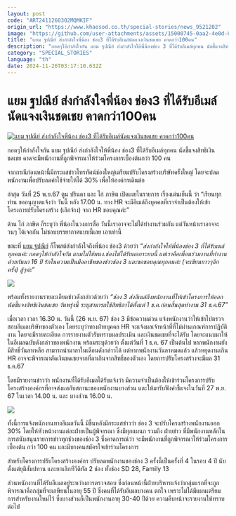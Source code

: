 ```yaml
---
layout: post
code: "ART2411260302MQMKIF"
origin_url: "https://www.khaosod.co.th/special-stories/news_9521202"
image: "https://github.com/user-attachments/assets/15000745-0aa2-4e0d-8dd8-b911fd331cc8"
title: "แยม ฐปณีย์ ส่งกำลังใจพี่น้อง ช่อง3 ที่ได้รับอีเมล์นัดแจงเงินชดเชย คาดกว่า100คน"
description: "กอดๆให้กำลังใจกัน แยม ฐปณีย์ ส่งกำลังใจให้พี่น้องช่อง 3 ที่ได้รับอีเมล์ทุกคน นัดชี้แจงสิทธิเงินชดเชย คาดจะมีพนักงานที่ถูกพิจารณาให้ร่วมโครงการกว่า 100 คน"
category: "SPECIAL_STORIES"
language: "th"
date: 2024-11-26T03:17:10.632Z
---
```


# แยม ฐปณีย์ ส่งกำลังใจพี่น้อง ช่อง3 ที่ได้รับอีเมล์นัดแจงเงินชดเชย คาดกว่า100คน

[![แยม ฐปณีย์ ส่งกำลังใจพี่น้อง ช่อง3 ที่ได้รับอีเมล์นัดแจงเงินชดเชย คาดกว่า100คน](https://www.khaosod.co.th/wpapp/uploads/2024/11/ch310026116719998.jpg "แยม ฐปณีย์ ส่งกำลังใจพี่น้อง ช่อง3 ที่ได้รับอีเมล์นัดแจงเงินชดเชย คาดกว่า100คน")](https://www.khaosod.co.th/wpapp/uploads/2024/11/ch310026116719998.jpg)

กอดๆให้กำลังใจกัน แยม ฐปณีย์ ส่งกำลังใจให้พี่น้อง ช่อง3 ที่ได้รับอีเมล์ทุกคน นัดชี้แจงสิทธิเงินชดเชย คาดจะมีพนักงานที่ถูกพิจารณาให้ร่วมโครงการเบื้องต้นกว่า 100 คน

จากกรณีก่อนหน้านี้มีกระแสข่าวโทรทัศน์ช่องใหญ่เตรียมปรับโครงสร้างบริษัทครั้งใหญ่ โดยจะปลดพนักงานเพื่อปรับลดค่าใช้จ่ายให้ได้ 30% เพื่อให้องค์กรเดินต่อ

ล่าสุด วันที่ 25 พ.ย.67 ตูน ปรินดา และ ไก่ ภาษิต เปิดเผยในรายการ เรื่องเด่นเย็นนี้ ว่า “เรียนทุกท่าน ขออนุญาตแจ้งว่า วันนี้ หลัง 17.00 น. ทาง HR จะมีอีเมล์ถึงบุคคลที่เราจำเป็นต้องให้เข้าโครงการปรับโครงสร้าง (เลิกจ้าง) จาก HR ขอบคุณค่ะ”

ด้าน ไก่ ภาษิต ก็ระบุว่า พี่น้องในวงการสื่อ วันนี้เราอาจจะไม่ได้ทำงานร่วมกัน แต่วันหน้าเราอาจจะวนๆ ได้เจอกัน ไม่ชอบบรรยากาศแบบนี้เลย เอาเท่านี้

ขณะที่ [แยม ฐปณีย์](https://www.facebook.com/thapanee.ietsrichai/?locale=th_TH) ก็โพสต์ส่งกำลังใจถึงพี่น้อง ช่อง3 ด้วยว่า _“ส่งกำลังใจให้พี่น้องช่อง 3 ที่ได้รับเมล์ทุกคนค่ะ กอดๆให้กำลังใจกัน แยมไม่ใช่พนง.ช่องไม่ได้รับผลกระทบนี้ แต่เราคือเพื่อนร่วมงานที่ทำงานด้วยกันมา 16 ปี รักในความเป็นมืออาชีพของช่าวช่อง 3 และขอขอบคุณทุกคนค่ะ (จะเขียนยาวๆอีกครั้ง) สู้ๆค่ะ”_

[![](https://www.khaosod.co.th/wpapp/uploads/2024/11/ch310026116711.jpg)](https://www.khaosod.co.th/wpapp/uploads/2024/11/ch310026116711.jpg)

พร้อมทั้งรายงานรายละเอียดข่าวดังกล่าวด้วยว่า _“ช่อง 3 ส่งอีเมล์ถึงพนักงานที่ให้เข้าโครงการให้ออก นัดชี้แจงสิทธิเงินชดเชย วันพรุ่งนี้ ระบุสามารถใช้สิทธิลาได้ตั้งแต่ 1 ธ.ค.ก่อนสิ้นสุดทำงาน 31 ธ.ค.67”_

เมื่อเวลา เวลา 16.30 น. วันนี้ (26 พ.ย. 67) ช่อง 3 มีข้อความด่วน แจ้งพนักงานว่าให้เข้าไปตรวจสอบอีเมลบริษัทของตัวเอง โดยระบุว่าทางฝ่ายบุคคล HR จะแจ้งผลเจ้าหน้าที่ที่ไม่ผ่านเกณฑ์การปฏิบัติงาน โดยจะมีรายละเอียด การรายงานตัวรับทราบผลประเมิน และเงินชดเชยที่จะได้รับ โดยจะแนบมาให้ในอีเมลฉบับดังกล่าวของพนักงาน พร้อมระบุด้วยว่า ตั้งแต่วันที่ 1 ธ.ค. 67 เป็นต้นไป หากพนักงานยังมีสิทธิ์วันลาเหลือ สามารถนำมาลาในเดือนดังกล่าวได้ แต่หากพนักงานวันลาหมดแล้ว แล้วหยุดงานเกิน HR อาจจะพิจารณาตัดเงินชดเชยจากที่ลาเกินจากสิทธิ์ของตัวเอง โดยการปรับโครงสร้างจะมีผล 31 ธ.ค.67

โดยมีรายงานข่าวว่า พนักงานที่ได้รับอีเมลได้รับแจ้งว่า มีความจำเป็นต้องให้เข้าร่วมโครงการปรับโครงสร้างองค์กรที่อาจส่งผลกับสถานะของพนักงานบางส่วน และให้มารับฟังคำชี้แจงในวันที่ 27 พ.ย. 67 ในเวลา 14.00 น. และ บางส่วน 16.00 น.

[![](https://www.khaosod.co.th/wpapp/uploads/2024/11/ch31002611672.jpg)](https://www.khaosod.co.th/wpapp/uploads/2024/11/ch31002611672.jpg)

ทั้งนี้การแจ้งพนักงานทางอีเมลวันนี้ มีขึ้นหลังมีกระแสข่าวว่า ช่อง 3 จะปรับโครงสร้างพนักงานออก 30% โดยให้หัวหน้างานแต่ละฝ่ายเป็นผู้พิจารณา ซึ่งมีทุกแผนก รวมถึง ฝ่ายข่าว ที่มีพนักงานหลักในการสนับสนุนรายการข่าวทุกช่วงของช่อง 3 ซึ่งคาดการณ์ว่า จะมีพนักงานที่ถูกพิจารณาให้ร่วมโครงการเบื้องต้น กว่า 100 คน และมีบางคนสมัครใจเข้าร่วมโครงการ

สำหรับโครงการปรับโครงสร้างองค์กร ปรับลดพนักงานของช่อง 3 ครั้งนี้เป็นครั้งที่ 4 ในรอบ 4 ปี นับตั้งแต่ยุติสัมปทาน และยกเลิกทีวีดิทัล 2 ช่อง ทั้งช่อง SD 28, Family 13

ส่วนพนักงานที่ได้รับอีเมลอยู่ระหว่างการตรวจสอบ ซึ่งก่อนหน้านี้ฝ่ายบริหารแจ้งว่ากลุ่มแรกที่จะถูกพิจารณาคือกลุ่มที่จะเกษียนในอายุ 55 ปี ซึ่งคนที่ได้รับอีเมลบางคน ตกใจ เพราะไม่ได้มีแผนเตรียมการสำหรับงานใหม่ไว้ ซึ่งบางส่วนก็เป็นพนักงานอายุ 30-40 ปีด้วย ความคืบหน้าจะรายงานให้ทราบต่อไป

